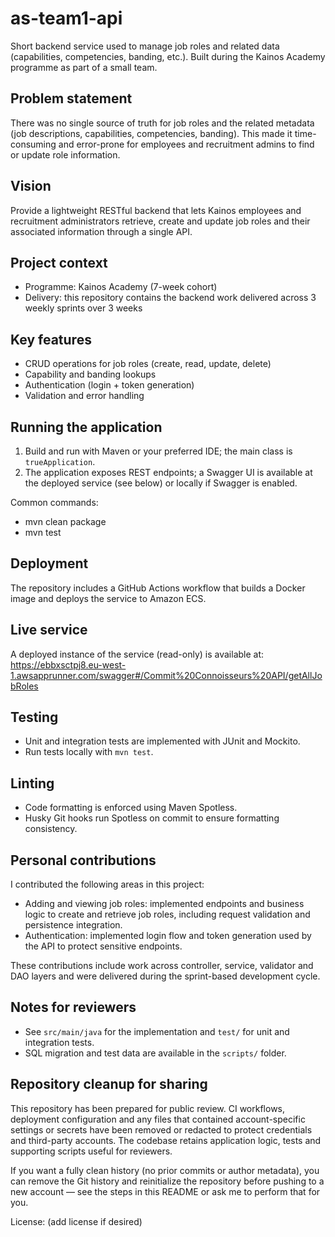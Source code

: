 # as-team1-api

Short backend service used to manage job roles and related data (capabilities, competencies, banding, etc.). Built during the Kainos Academy programme as part of a small team.

## Problem statement
There was no single source of truth for job roles and the related metadata (job descriptions, capabilities, competencies, banding). This made it time-consuming and error-prone for employees and recruitment admins to find or update role information.

## Vision
Provide a lightweight RESTful backend that lets Kainos employees and recruitment administrators retrieve, create and update job roles and their associated information through a single API.

## Project context
- Programme: Kainos Academy (7-week cohort)
- Delivery: this repository contains the backend work delivered across 3 weekly sprints over 3 weeks

## Key features
- CRUD operations for job roles (create, read, update, delete)
- Capability and banding lookups
- Authentication (login + token generation)
- Validation and error handling

## Running the application
1. Build and run with Maven or your preferred IDE; the main class is `trueApplication`.
2. The application exposes REST endpoints; a Swagger UI is available at the deployed service (see below) or locally if Swagger is enabled.

Common commands:
- mvn clean package
- mvn test

## Deployment
The repository includes a GitHub Actions workflow that builds a Docker image and deploys the service to Amazon ECS.

## Live service
A deployed instance of the service (read-only) is available at:
https://ebbxsctpj8.eu-west-1.awsapprunner.com/swagger#/Commit%20Connoisseurs%20API/getAllJobRoles

## Testing
- Unit and integration tests are implemented with JUnit and Mockito.
- Run tests locally with `mvn test`.

## Linting
- Code formatting is enforced using Maven Spotless.
- Husky Git hooks run Spotless on commit to ensure formatting consistency.

## Personal contributions
I contributed the following areas in this project:
- Adding and viewing job roles: implemented endpoints and business logic to create and retrieve job roles, including request validation and persistence integration.
- Authentication: implemented login flow and token generation used by the API to protect sensitive endpoints.

These contributions include work across controller, service, validator and DAO layers and were delivered during the sprint-based development cycle.

## Notes for reviewers
- See `src/main/java` for the implementation and `test/` for unit and integration tests.
- SQL migration and test data are available in the `scripts/` folder.

## Repository cleanup for sharing
This repository has been prepared for public review. CI workflows, deployment configuration and any files that contained account-specific settings or secrets have been removed or redacted to protect credentials and third-party accounts. The codebase retains application logic, tests and supporting scripts useful for reviewers.

If you want a fully clean history (no prior commits or author metadata), you can remove the Git history and reinitialize the repository before pushing to a new account — see the steps in this README or ask me to perform that for you.

License: (add license if desired)
